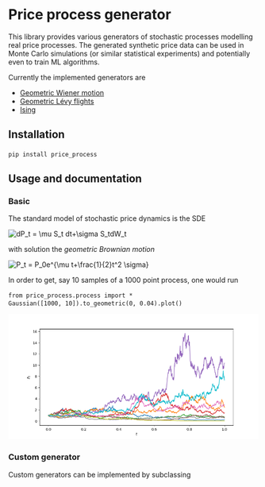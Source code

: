 # Price process generator

This library provides various generators of stochastic processes modelling real price processes. The generated synthetic
price data can be used in Monte Carlo simulations (or similar statistical experiments) and potentially even to train ML
algorithms. 

Currently the implemented generators are

- [Geometric Wiener motion](https://en.wikipedia.org/wiki/Geometric_Brownian_motion)
- [Geometric Lévy flights](https://en.wikipedia.org/wiki/L%C3%A9vy_process)
- [Ising](https://borab96.github.io/IsingPriceDynamics/ising.html)

## Installation

``pip install price_process``

## Usage and documentation

### Basic

The standard model of stochastic price dynamics is the SDE

<img src="https://latex.codecogs.com/svg.image?dP_t&space;=&space;\mu&space;S_t&space;dt&plus;\sigma&space;S_tdW_t" title="dP_t = \mu S_t dt+\sigma S_tdW_t" />

with solution the *geometric Brownian motion*

<img src="https://latex.codecogs.com/svg.image?P_t&space;=&space;P_0e^{\mu&space;t&plus;\frac{1}{2}t^2&space;\sigma}" title="P_t = P_0e^{\mu t+\frac{1}{2}t^2 \sigma}" />

In order to get, say 10 samples of a 1000 point process, one would run

````
from price_process.process import *
Gaussian([1000, 10]).to_geometric(0, 0.04).plot()
````
![out1](examples/figures/exp_gaussian_ex.png)

### Custom generator

Custom generators can be implemented by subclassing

